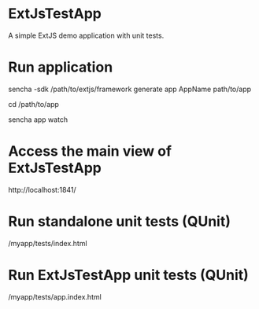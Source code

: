 # ExtJsTestApp
 A simple ExtJS demo application with unit tests.

# Run application
 sencha -sdk /path/to/extjs/framework generate app AppName path/to/app
 
 cd /path/to/app
 
 sencha app watch

# Access the main view of ExtJsTestApp
  http://localhost:1841/

# Run standalone unit tests (QUnit)
 /myapp/tests/index.html

# Run ExtJsTestApp unit tests (QUnit)
 /myapp/tests/app.index.html

